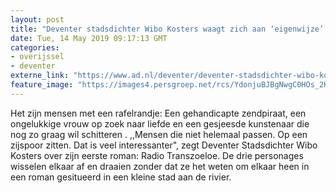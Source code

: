 ```yaml
---
layout: post
title: "Deventer stadsdichter Wibo Kosters waagt zich aan ‘eigenwijze’ roman"
date: Tue, 14 May 2019 09:17:13 GMT
categories: 
- overijssel 
- deventer 
externe_link: "https://www.ad.nl/deventer/deventer-stadsdichter-wibo-kosters-waagt-zich-aan-eigenwijze-roman~adc104aaf/"
feature_image: "https://images4.persgroep.net/rcs/YdonjuBJBgNwgC0HOs_2Hu0YhtQ/diocontent/148215780/_fitwidth/400/?appId=21791a8992982cd8da851550a453bd7f&quality=0.7"
---
```


Het zijn mensen met een rafelrandje: Een gehandicapte zendpiraat, een ongelukkige vrouw op zoek naar liefde en een gesjeesde kunstenaar die nog zo graag wil schitteren . ,,Mensen die niet helemaal passen. Op een zijspoor zitten. Dat is veel interessanter", zegt Deventer Stadsdichter Wibo Kosters over zijn eerste roman: Radio Transzoeloe. De drie personages wisselen elkaar af en draaien zonder dat ze het weten om elkaar heen in een roman gesitueerd in een kleine stad aan de rivier.
